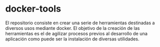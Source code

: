# docker-tools
El repositorio consiste en crear una serie de herramientas destinadas a diversos usos mediante docker. El objetivo de la creación de las herramientas es el de agilizar procesos previos al desarrollo de una aplicación como puede ser la instalación de diversas utilidades.
